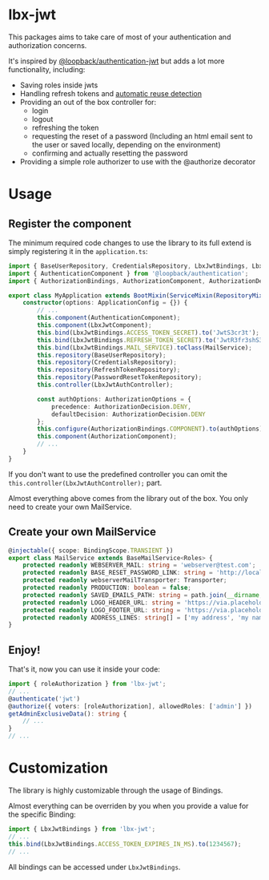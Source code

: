 # lbx-jwt
This packages aims to take care of most of your authentication and authorization concerns.

It's inspired by [@loopback/authentication-jwt](https://loopback.io/doc/en/lb4/JWT-authentication-extension.html)
but adds a lot more functionality, including:
- Saving roles inside jwts
- Handling refresh tokens and [automatic reuse detection](https://auth0.com/blog/refresh-tokens-what-are-they-and-when-to-use-them/#Refresh-Token-Automatic-Reuse-Detection)
- Providing an out of the box controller for:
  - login
  - logout
  - refreshing the token
  - requesting the reset of a password (Including an html email sent to the user or saved locally, depending on the environment)
  - confirming and actually resetting the password
- Providing a simple role authorizer to use with the @authorize decorator

# Usage
## Register the component

The minimum required code changes to use the library to its full extend is simply registering it in the `application.ts`:
```typescript
import { BaseUserRepository, CredentialsRepository, LbxJwtBindings, LbxJwtComponent, RefreshTokenRepository, PasswordResetTokenRepository, LbxJwtAuthController } from 'lbx-jwt';
import { AuthenticationComponent } from '@loopback/authentication';
import { AuthorizationBindings, AuthorizationComponent, AuthorizationDecision, AuthorizationOptions } from '@loopback/authorization';

export class MyApplication extends BootMixin(ServiceMixin(RepositoryMixin(RestApplication))) {
    constructor(options: ApplicationConfig = {}) {
        // ...
        this.component(AuthenticationComponent);
        this.component(LbxJwtComponent);
        this.bind(LbxJwtBindings.ACCESS_TOKEN_SECRET).to('JwtS3cr3t');
        this.bind(LbxJwtBindings.REFRESH_TOKEN_SECRET).to('JwtR3fr3shS3cr3t');
        this.bind(LbxJwtBindings.MAIL_SERVICE).toClass(MailService);
        this.repository(BaseUserRepository);
        this.repository(CredentialsRepository);
        this.repository(RefreshTokenRepository);
        this.repository(PasswordResetTokenRepository);
        this.controller(LbxJwtAuthController);

        const authOptions: AuthorizationOptions = {
            precedence: AuthorizationDecision.DENY,
            defaultDecision: AuthorizationDecision.DENY
        };
        this.configure(AuthorizationBindings.COMPONENT).to(authOptions);
        this.component(AuthorizationComponent);
        // ...
    }
}
```

If you don't want to use the predefined controller you can omit the `this.controller(LbxJwtAuthController);` part.

Almost everything above comes from the library out of the box. You only need to create your own MailService.

## Create your own MailService

```typescript
@injectable({ scope: BindingScope.TRANSIENT })
export class MailService extends BaseMailService<Roles> {
    protected readonly WEBSERVER_MAIL: string = 'webserver@test.com';
    protected readonly BASE_RESET_PASSWORD_LINK: string = 'http://localhost:4200/reset-password';
    protected readonly webserverMailTransporter: Transporter;
    protected readonly PRODUCTION: boolean = false;
    protected readonly SAVED_EMAILS_PATH: string = path.join(__dirname, '../../../test-emails');
    protected readonly LOGO_HEADER_URL: string = 'https://via.placeholder.com/165x165';
    protected readonly LOGO_FOOTER_URL: string = 'https://via.placeholder.com/500x60';
    protected readonly ADDRESS_LINES: string[] = ['my address', 'my name'];
}
```

## Enjoy!
That's it, now you can use it inside your code:
```typescript
import { roleAuthorization } from 'lbx-jwt';
// ...
@authenticate('jwt')
@authorize({ voters: [roleAuthorization], allowedRoles: ['admin'] })
getAdminExclusiveData(): string {
    // ...
}
// ...
```

# Customization
The library is highly customizable through the usage of Bindings.

Almost everything can be overriden by you when you provide a value for the specific Binding:

```typescript
import { LbxJwtBindings } from 'lbx-jwt';
// ...
this.bind(LbxJwtBindings.ACCESS_TOKEN_EXPIRES_IN_MS).to(1234567);
// ...
```

All bindings can be accessed under `LbxJwtBindings`.